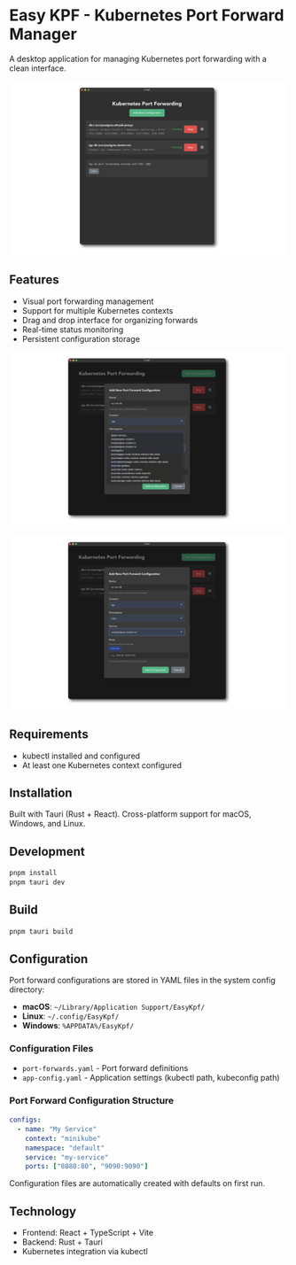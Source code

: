 # Easy KPF - Kubernetes Port Forward Manager

A desktop application for managing Kubernetes port forwarding with a clean interface.

![Main Interface](etc/images/appstore_screenshots/one_1280x800.png)

## Features

- Visual port forwarding management
- Support for multiple Kubernetes contexts
- Drag and drop interface for organizing forwards
- Real-time status monitoring
- Persistent configuration storage

![Configuration](etc/images/appstore_screenshots/two_1280x800.png)

![Port Forwards](etc/images/appstore_screenshots/three_1280x800.png)

## Requirements

- kubectl installed and configured
- At least one Kubernetes context configured

## Installation

Built with Tauri (Rust + React). Cross-platform support for macOS, Windows, and Linux.

## Development

```bash
pnpm install
pnpm tauri dev
```

## Build

```bash
pnpm tauri build
```

## Configuration

Port forward configurations are stored in YAML files in the system config directory:

- **macOS**: `~/Library/Application Support/EasyKpf/`
- **Linux**: `~/.config/EasyKpf/`
- **Windows**: `%APPDATA%/EasyKpf/`

### Configuration Files

- `port-forwards.yaml` - Port forward definitions
- `app-config.yaml` - Application settings (kubectl path, kubeconfig path)

### Port Forward Configuration Structure

```yaml
configs:
  - name: "My Service"
    context: "minikube"
    namespace: "default"
    service: "my-service"
    ports: ["8080:80", "9090:9090"]
```

Configuration files are automatically created with defaults on first run.

## Technology

- Frontend: React + TypeScript + Vite
- Backend: Rust + Tauri
- Kubernetes integration via kubectl
